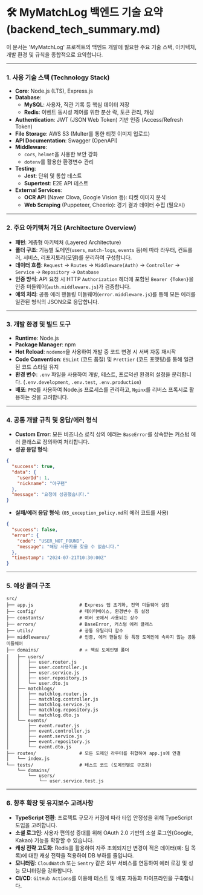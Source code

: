 # 🛠️ MyMatchLog 백엔드 기술 요약 (backend_tech_summary.md)

이 문서는 'MyMatchLog' 프로젝트의 백엔드 개발에 필요한 주요 기술 스택, 아키텍처, 개발 환경 및 규칙을 종합적으로 요약합니다.

---

### 1. 사용 기술 스택 (Technology Stack)

- **Core**: Node.js (LTS), Express.js
- **Database**:
    - **MySQL**: 사용자, 직관 기록 등 핵심 데이터 저장
    - **Redis**: 이벤트 동시성 제어를 위한 분산 락, 토큰 관리, 캐싱
- **Authentication**: JWT (JSON Web Token) 기반 인증 (Access/Refresh Token)
- **File Storage**: AWS S3 (Multer를 통한 티켓 이미지 업로드)
- **API Documentation**: Swagger (OpenAPI)
- **Middleware**:
    - `cors`, `helmet`을 사용한 보안 강화
    - `dotenv`를 활용한 환경변수 관리
- **Testing**:
    - **Jest**: 단위 및 통합 테스트
    - **Supertest**: E2E API 테스트
- **External Services**:
    - **OCR API** (Naver Clova, Google Vision 등): 티켓 이미지 분석
    - **Web Scraping** (Puppeteer, Cheerio): 경기 결과 데이터 수집 (필요시)

---

### 2. 주요 아키텍처 개요 (Architecture Overview)

- **패턴**: 계층형 아키텍처 (Layered Architecture)
- **폴더 구조**: 기능별 도메인(`users`, `match-logs`, `events` 등)에 따라 라우터, 컨트롤러, 서비스, 리포지토리(모델)를 분리하여 구성합니다.
- **데이터 흐름**: `Request` → `Routes` → `Middleware(Auth)` → `Controller` → `Service` → `Repository` → `Database`
- **인증 방식**: API 요청 시 HTTP `Authorization` 헤더에 포함된 `Bearer {Token}`을 인증 미들웨어(`auth.middleware.js`)가 검증합니다.
- **예외 처리**: 공통 에러 핸들링 미들웨어(`error.middleware.js`)를 통해 모든 에러를 일관된 형식의 JSON으로 응답합니다.

---

### 3. 개발 환경 및 빌드 도구

- **Runtime**: Node.js
- **Package Manager**: npm
- **Hot Reload**: `nodemon`을 사용하여 개발 중 코드 변경 시 서버 자동 재시작
- **Code Convention**: `ESLint` (코드 품질) 및 `Prettier` (코드 포맷팅)를 통해 일관된 코드 스타일 유지
- **환경 변수**: `.env` 파일을 사용하여 개발, 테스트, 프로덕션 환경의 설정을 분리합니다. (`.env.development`, `.env.test`, `.env.production`)
- **배포**: `PM2`를 사용하여 Node.js 프로세스를 관리하고, `Nginx`를 리버스 프록시로 활용하는 것을 고려합니다.

---

### 4. 공통 개발 규칙 및 응답/에러 형식

- **Custom Error**: 모든 비즈니스 로직 상의 에러는 `BaseError`를 상속받는 커스텀 에러 클래스로 정의하여 처리합니다.
- **성공 응답 형식**:
```json
{
  "success": true,
  "data": {
    "userId": 1,
    "nickname": "야구팬"
  },
  "message": "요청에 성공했습니다."
}
```
- **실패/에러 응답 형식**: (`05_exception_policy.md`의 에러 코드를 사용)
```json
{
  "success": false,
  "error": {
    "code": "USER_NOT_FOUND",
    "message": "해당 사용자를 찾을 수 없습니다."
  },
  "timestamp": "2024-07-21T10:30:00Z"
}
```

---

### 5. 예상 폴더 구조

```
src/
├── app.js                 # Express 앱 초기화, 전역 미들웨어 설정
├── config/                # 데이터베이스, 환경변수 등 설정
├── constants/             # 여러 곳에서 사용되는 상수
├── errors/                # BaseError, 커스텀 에러 클래스
├── utils/                 # 공통 유틸리티 함수
├── middlewares/           # 인증, 에러 핸들링 등 특정 도메인에 속하지 않는 공통 미들웨어
├── domains/               # ⭐️ 핵심 도메인별 폴더
│   ├── users/
│   │   ├── user.router.js
│   │   ├── user.controller.js
│   │   ├── user.service.js
│   │   ├── user.repository.js
│   │   └── user.dto.js
│   ├── matchlogs/
│   │   ├── matchlog.router.js
│   │   ├── matchlog.controller.js
│   │   ├── matchlog.service.js
│   │   ├── matchlog.repository.js
│   │   └── matchlog.dto.js
│   └── events/
│       ├── event.router.js
│       ├── event.controller.js
│       ├── event.service.js
│       ├── event.repository.js
│       └── event.dto.js
├── routes/                # 모든 도메인 라우터를 취합하여 app.js에 연결
│   └── index.js
└── tests/                 # 테스트 코드 (도메인별로 구조화)
    └── domains/
        └── users/
            └── user.service.test.js
```

---

### 6. 향후 확장 및 유지보수 고려사항

- **TypeScript 전환**: 프로젝트 규모가 커짐에 따라 타입 안정성을 위해 TypeScript 도입을 고려합니다.
- **소셜 로그인**: 사용자 편의성 증대를 위해 OAuth 2.0 기반의 소셜 로그인(Google, Kakao) 기능을 확장할 수 있습니다.
- **캐싱 전략 고도화**: Redis를 활용하여 자주 조회되지만 변경이 적은 데이터(예: 팀 목록)에 대한 캐싱 전략을 적용하여 DB 부하를 줄입니다.
- **모니터링**: `CloudWatch` 또는 `Sentry` 같은 외부 서비스를 연동하여 에러 로깅 및 성능 모니터링을 강화합니다.
- **CI/CD**: `GitHub Actions`를 이용해 테스트 및 배포 자동화 파이프라인을 구축합니다. 